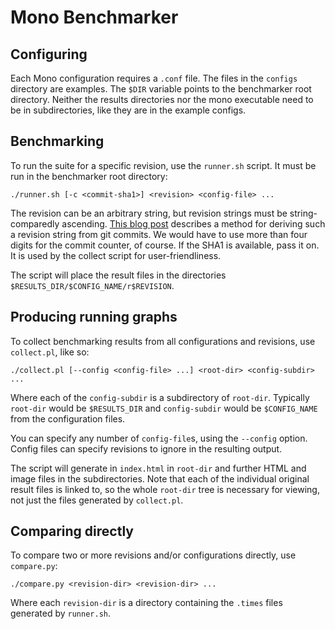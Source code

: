 # Mono Benchmarker

## Configuring

Each Mono configuration requires a `.conf` file.  The files in the `configs` directory are examples.  The `$DIR` variable points to the benchmarker root directory.  Neither the results directories nor the mono executable need to be in subdirectories, like they are in the example configs.

## Benchmarking

To run the suite for a specific revision, use the `runner.sh` script. It must be run in the benchmarker root directory:

    ./runner.sh [-c <commit-sha1>] <revision> <config-file> ...

The revision can be an arbitrary string, but revision strings must be string-comparedly ascending.  [This blog post](http://blog.marcingil.com/2011/11/creating-build-numbers-using-git-commits/) describes a method for deriving such a revision string from git commits.  We would have to use more than four digits for the commit counter, of course.  If the SHA1 is available, pass it on.  It is used by the collect script for user-friendliness.

The script will place the result files in the directories `$RESULTS_DIR/$CONFIG_NAME/r$REVISION`.

## Producing running graphs

To collect benchmarking results from all configurations and revisions, use `collect.pl`, like so:

    ./collect.pl [--config <config-file> ...] <root-dir> <config-subdir> ...

Where each of the `config-subdir` is a subdirectory of `root-dir`.  Typically `root-dir` would be `$RESULTS_DIR` and `config-subdir` would be `$CONFIG_NAME` from the configuration files.

You can specify any number of `config-file`s, using the `--config` option.  Config files can specify revisions to ignore in the resulting output.

The script will generate in `index.html` in `root-dir` and further HTML and image files in the subdirectories.  Note that each of the individual original result files is linked to, so the whole `root-dir` tree is necessary for viewing, not just the files generated by `collect.pl`.

## Comparing directly

To compare two or more revisions and/or configurations directly, use `compare.py`:

    ./compare.py <revision-dir> <revision-dir> ...

Where each `revision-dir` is a directory containing the `.times` files generated by `runner.sh`.
